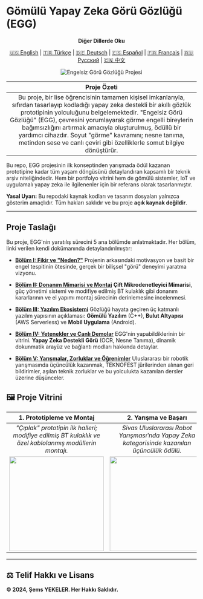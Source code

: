 # Gömülü Yapay Zeka Görü Gözlüğü (EGG)

<div align="center">

**Diğer Dillerde Oku**

<a href="../../README.md">🇺🇸 English</a> | <a href="./README.md">🇹🇷 Türkçe</a> | <a href="../de/README.md">🇩🇪 Deutsch</a> | <a href="../es/README.md">🇪🇸 Español</a> | <a href="../fr/README.md">🇫🇷 Français</a> | <a href="../ru/README.md">🇷🇺 Русский</a> | <a href="../zh-CN/README.md">🇨🇳 中文</a>

</div>

<p align="center">
  <!-- Seçtiğin ana fotoğrafın yolu buraya gelecek -->
  <img src="../../assets/images/banner.jpg" alt="Engelsiz Görü Gözlüğü Projesi">
</p>

| **Proje Özeti** |
| :---: |
| Bu proje, bir lise öğrencisinin tamamen kişisel imkanlarıyla, sıfırdan tasarlayıp kodladığı yapay zeka destekli bir akıllı gözlük prototipinin yolculuğunu belgelemektedir. "Engelsiz Görü Gözlüğü" (EGG), çevresini yorumlayarak görme engelli bireylerin bağımsızlığını artırmak amacıyla oluşturulmuş, ödüllü bir yardımcı cihazdır. Soyut "görme" kavramını; nesne tanıma, metinden sese ve canlı çeviri gibi özelliklerle somut bilgiye dönüştürür. |

Bu repo, EGG projesinin ilk konseptinden yarışmada ödül kazanan prototipine kadar tüm yaşam döngüsünü detaylandıran kapsamlı bir teknik arşiv niteliğindedir. Hem bir portfolyo vitrini hem de gömülü sistemler, IoT ve uygulamalı yapay zeka ile ilgilenenler için bir referans olarak tasarlanmıştır.

**Yasal Uyarı:** Bu repodaki kaynak kodları ve tasarım dosyaları yalnızca gösterim amaçlıdır. Tüm hakları saklıdır ve bu proje **açık kaynak değildir**.

---

## Proje Taslağı

Bu proje, EGG'nin yaratılış sürecini 5 ana bölümde anlatmaktadır. Her bölüm, linki verilen kendi dokümanında detaylandırılmıştır:

*   **[Bölüm I: Fikir ve "Neden?"](../../5_Project_Documentation/1_The_Idea_and_The_Why.md)**
    Projenin arkasındaki motivasyon ve basit bir engel tespitinin ötesinde, gerçek bir bilişsel "görü" deneyimi yaratma vizyonu.

*   **[Bölüm II: Donanım Mimarisi ve Montaj](../../5_Project_Documentation/2_Hardware_Architecture.md)**
    **Çift Mikrodenetleyici Mimarisi**, güç yönetimi sistemi ve modifiye edilmiş BT kulaklık gibi donanım kararlarının ve el yapımı montaj sürecinin derinlemesine incelenmesi.

*   **[Bölüm III: Yazılım Ekosistemi](../../5_Project_Documentation/3_Software_Ecosystem.md)**
    Gözlüğü hayata geçiren üç katmanlı yazılım yapısının açıklaması: **Gömülü Yazılım** (C++), **Bulut Altyapısı** (AWS Serverless) ve **Mobil Uygulama** (Android).

*   **[Bölüm IV: Yetenekler ve Canlı Demolar](../../5_Project_Documentation/4_Capabilities_and_Demos.md)**
    EGG'nin yapabildiklerinin bir vitrini. **Yapay Zeka Destekli Görü** (OCR, Nesne Tanıma), dinamik dokunmatik arayüz ve bağlantı modları hakkında detaylar.

*   **[Bölüm V: Yarışmalar, Zorluklar ve Öğrenimler](../../5_Project_Documentation/5_Competitions_and_Learnings.md)**
    Uluslararası bir robotik yarışmasında üçüncülük kazanmak, TEKNOFEST jürilerinden alınan geri bildirimler, aşılan teknik zorluklar ve bu yolculukta kazanılan dersler üzerine düşünceler.

## 🖼️ Proje Vitrini

| 1. Prototipleme ve Montaj | 2. Yarışma ve Başarı | 3. Canlı Demo |
| :---: | :---: | :---: |
| _"Çıplak" prototipin ilk halleri; modifiye edilmiş BT kulaklık ve özel kablolanmış modüllerin montajı._ | _Sivas Uluslararası Robot Yarışması'nda Yapay Zeka kategorisinde kazanılan üçüncülük ödülü._ | _Dahili asistanın temel yeteneklerinden biri olan sesle etkinleştirilen fener özelliğinin canlı testi._ |
| <img src="../../5_Project_Documentation/Media/1_Prototyping_and_Assembly/esp32wroower-ic-tarafi-motor-bt-montajlanmis.png" width="250"> | <img src="../../5_Project_Documentation/Media/2_Competition_and_Awards/award-pose.jpeg" width="250"> | <img src="../../5_Project_Documentation/Media/3_Demos_and_Presentations/assistant-test.mp4" width="250"> |


---

## ⚖️ Telif Hakkı ve Lisans

**© 2024, Şems YEKELER. Her Hakkı Saklıdır.**
